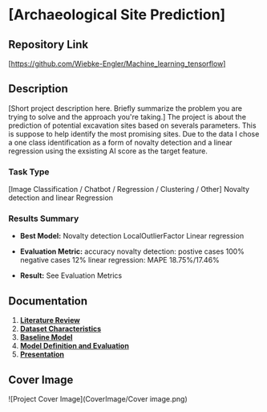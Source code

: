 # [Archaeological Site Prediction]

## Repository Link

[https://github.com/Wiebke-Engler/Machine_learning_tensorflow]

## Description

[Short project description here. Briefly summarize the problem you are trying to solve and the approach you're taking.]
The project is about the prediction of potential excavation sites based on severals parameters. This is suppose to help identify the most promising sites. 
Due to the data I chose a one class identification as a form of novalty detection and a linear regression using the exsisting AI score as the target feature.
### Task Type

[Image Classification / Chatbot / Regression / Clustering / Other]
Novalty detection and linear Regression

### Results Summary

- **Best Model:** Novalty detection LocalOutlierFactor
                Linear regression 
- **Evaluation Metric:** accuracy novalty detection: postive cases 100%
                                                   negative cases 12%
                       linear regression: MAPE 18.75%/17.46%
                       
- **Result:** See Evaluation Metrics

## Documentation

1. **[Literature Review](/workspaces/Machine_learning_tensorflow/0_LiteratureReview/README.md)**
2. **[Dataset Characteristics](/workspaces/Machine_learning_tensorflow/1_DatasetCharacteristics/README.md)**
3. **[Baseline Model](/workspaces/Machine_learning_tensorflow/2_BaselineModel/README.md)**
4. **[Model Definition and Evaluation](/workspaces/Machine_learning_tensorflow/3_Model/README.md)**
5. **[Presentation](/workspaces/Machine_learning_tensorflow/4_Presentation/README.md)**

## Cover Image

![Project Cover Image](CoverImage/Cover image.png)
